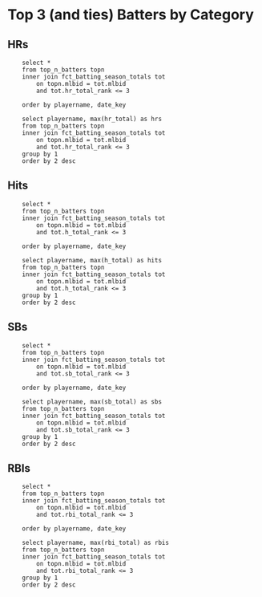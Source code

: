 # Top 3 (and ties) Batters by Category

## HRs 

```top3hr
    select *
    from top_n_batters topn
    inner join fct_batting_season_totals tot
        on topn.mlbid = tot.mlbid
        and tot.hr_total_rank <= 3

    order by playername, date_key
```

```top3hr_tot
    select playername, max(hr_total) as hrs
    from top_n_batters topn
    inner join fct_batting_season_totals tot
        on topn.mlbid = tot.mlbid
        and tot.hr_total_rank <= 3
    group by 1
    order by 2 desc
```

<LineChart 
    data={top3hr} 
    x=date_key 
    y=cumulative_hr
    series=playername 
    lineWidth=4
/>
<DataTable data={top3hr_tot}> </DataTable>

## Hits 

```top3h
    select *
    from top_n_batters topn
    inner join fct_batting_season_totals tot
        on topn.mlbid = tot.mlbid
        and tot.h_total_rank <= 3

    order by playername, date_key
```

```top3h_tot
    select playername, max(h_total) as hits
    from top_n_batters topn
    inner join fct_batting_season_totals tot
        on topn.mlbid = tot.mlbid
        and tot.h_total_rank <= 3
    group by 1
    order by 2 desc
```

<LineChart 
    data={top3h} 
    x=date_key 
    y=cumulative_h
    series=playername 
    lineWidth=4
/>
<DataTable data={top3h_tot}> </DataTable>

## SBs 

```top3sb
    select *
    from top_n_batters topn
    inner join fct_batting_season_totals tot
        on topn.mlbid = tot.mlbid
        and tot.sb_total_rank <= 3

    order by playername, date_key
```

```top3sb_tot
    select playername, max(sb_total) as sbs
    from top_n_batters topn
    inner join fct_batting_season_totals tot
        on topn.mlbid = tot.mlbid
        and tot.sb_total_rank <= 3
    group by 1
    order by 2 desc
```

<LineChart 
    data={top3sb} 
    x=date_key 
    y=cumulative_sb
    series=playername 
    lineWidth=4
/>
<DataTable data={top3sb_tot}> </DataTable>


## RBIs 

```top3rbi
    select *
    from top_n_batters topn
    inner join fct_batting_season_totals tot
        on topn.mlbid = tot.mlbid
        and tot.rbi_total_rank <= 3

    order by playername, date_key
```

```top3rbi_tot
    select playername, max(rbi_total) as rbis
    from top_n_batters topn
    inner join fct_batting_season_totals tot
        on topn.mlbid = tot.mlbid
        and tot.rbi_total_rank <= 3
    group by 1
    order by 2 desc
```

<LineChart 
    data={top3rbi} 
    x=date_key 
    y=cumulative_rbi
    series=playername 
    lineWidth=4
/>
<DataTable data={top3rbi_tot}> </DataTable>